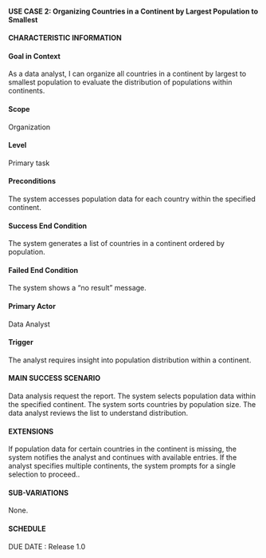 #### **USE CASE 2: Organizing Countries in a Continent by Largest Population to Smallest**
#### **CHARACTERISTIC INFORMATION**

#### **Goal in Context**
As a data analyst, I can organize all countries in a continent by largest to smallest population to evaluate the distribution of populations within continents.

#### **Scope**
Organization

#### **Level**
Primary task

#### **Preconditions**
The system accesses population data for each country within the specified continent.

#### **Success End Condition**
The system generates a list of countries in a continent ordered by population.

#### **Failed End Condition**
The system shows a “no result” message.

#### **Primary Actor**
Data Analyst

#### **Trigger**
The analyst requires insight into population distribution within a continent.

#### **MAIN SUCCESS SCENARIO**
Data analysis request the report.
The system selects population data within the specified continent.
The system sorts countries by population size.
The data analyst reviews the list to understand distribution.
#### **EXTENSIONS**
If population data for certain countries in the continent is missing, the system notifies the analyst and continues with available entries.
If the analyst specifies multiple continents, the system prompts for a single selection to proceed..

#### **SUB-VARIATIONS**
None.

#### **SCHEDULE**
DUE DATE : Release 1.0

